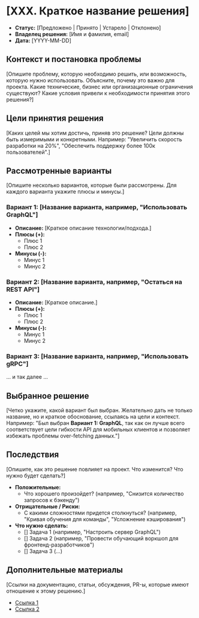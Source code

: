 # [XXX. Краткое название решения]

* **Статус:** [Предложено | Принято | Устарело | Отклонено] 
* **Владелец решения:** [Имя и фамилия, email] 
* **Дата:** [YYYY-MM-DD] 

## Контекст и постановка проблемы

[Опишите проблему, которую необходимо решить, или возможность, которую нужно использовать.
Объясните, почему это важно для проекта. Какие технические, бизнес или организационные ограничения существуют?
Какие условия привели к необходимости принятия этого решения?]

## Цели принятия решения

[Каких целей мы хотим достичь, приняв это решение?
Цели должны быть измеримыми и конкретными.
Например: "Увеличить скорость разработки на 20%", "Обеспечить поддержку более 100к пользователей".]

## Рассмотренные варианты

[Опишите несколько вариантов, которые были рассмотрены. Для каждого варианта укажите плюсы и минусы.]

### Вариант 1: [Название варианта, например, "Использовать GraphQL"]

* **Описание:** [Краткое описание технологии/подхода.]
* **Плюсы (+):**
    * Плюс 1
    * Плюс 2
* **Минусы (-):**
    * Минус 1
    * Минус 2

### Вариант 2: [Название варианта, например, "Остаться на REST API"]

* **Описание:** [Краткое описание.]
* **Плюсы (+):**
    * Плюс 1
    * Плюс 2
* **Минусы (-):**
    * Минус 1
    * Минус 2

### Вариант 3: [Название варианта, например, "Использовать gRPC"]

... и так далее ...

## Выбранное решение

[Четко укажите, какой вариант был выбран.
Желательно дать не только название, но и краткое обоснование, ссылаясь на цели и контекст.
Например: "Был выбран **Вариант 1: GraphQL**, так как он лучше всего соответствует цели гибкости API для мобильных клиентов и позволяет избежать проблемы over-fetching данных."]

## Последствия

[Опишите, как это решение повлияет на проект. Что изменится? Что нужно будет сделать?]

* **Положительные:**
    * Что хорошего произойдет? (например, "Снизится количество запросов к бэкенду")
* **Отрицательные / Риски:**
    * С какими сложностями придется столкнуться? (например, "Кривая обучения для команды", "Усложнение кэширования")
* **Что нужно сделать:**
    * [] Задача 1 (например, "Настроить сервер GraphQL")
    * [] Задача 2 (например, "Провести обучающий воркшоп для фронтенд-разработчиков")
    * [] Задача 3 (...)

## Дополнительные материалы

[Ссылки на документацию, статьи, обсуждения, PR-ы, которые имеют отношение к этому решению.]

* [Ссылка 1](https://example.com)
* [Ссылка 2](https://example.com)